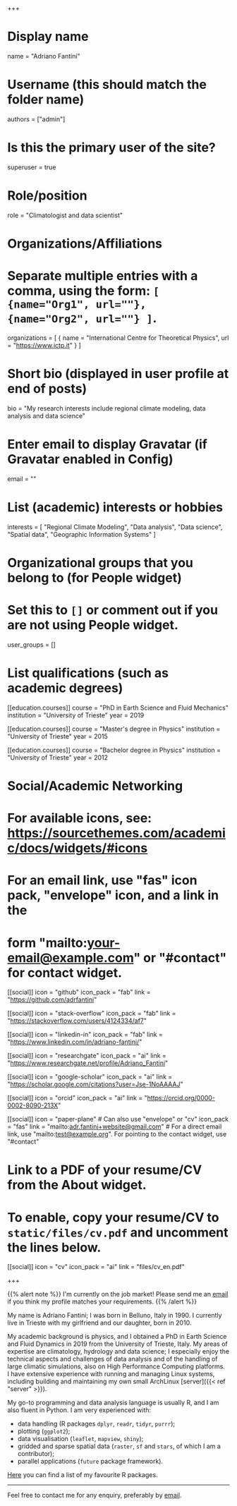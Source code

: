 +++
# Display name
name = "Adriano Fantini"

# Username (this should match the folder name)
authors = ["admin"]

# Is this the primary user of the site?
superuser = true

# Role/position
role = "Climatologist and data scientist"

# Organizations/Affiliations
#   Separate multiple entries with a comma, using the form: `[ {name="Org1", url=""}, {name="Org2", url=""} ]`.
organizations = [ { name = "International Centre for Theoretical Physics", url = "https://www.ictp.it" } ]

# Short bio (displayed in user profile at end of posts)
bio = "My research interests include regional climate modeling, data analysis and data science"

# Enter email to display Gravatar (if Gravatar enabled in Config)
email = ""

# List (academic) interests or hobbies
interests = [
  "Regional Climate Modeling",
  "Data analysis",
  "Data science",
  "Spatial data",
  "Geographic Information Systems"
]

# Organizational groups that you belong to (for People widget)
#   Set this to `[]` or comment out if you are not using People widget.
user_groups = []

# List qualifications (such as academic degrees)
[[education.courses]]
  course = "PhD in Earth Science and Fluid Mechanics"
  institution = "University of Trieste"
  year = 2019

[[education.courses]]
  course = "Master's degree in Physics"
  institution = "University of Trieste"
  year = 2015

[[education.courses]]
  course = "Bachelor degree in Physics"
  institution = "University of Trieste"
  year = 2012

# Social/Academic Networking
# For available icons, see: https://sourcethemes.com/academic/docs/widgets/#icons
#   For an email link, use "fas" icon pack, "envelope" icon, and a link in the
#   form "mailto:your-email@example.com" or "#contact" for contact widget.

[[social]]
  icon = "github"
  icon_pack = "fab"
  link = "https://github.com/adrfantini"
  
[[social]]
  icon = "stack-overflow"
  icon_pack = "fab"
  link = "https://stackoverflow.com/users/4124334/af7"
  
[[social]]
  icon = "linkedin-in"
  icon_pack = "fab"
  link = "https://www.linkedin.com/in/adriano-fantini/"
  
[[social]]
  icon = "researchgate"
  icon_pack = "ai"
  link = "https://www.researchgate.net/profile/Adriano_Fantini"

[[social]]
  icon = "google-scholar"
  icon_pack = "ai"
  link = "https://scholar.google.com/citations?user=Jse-1NoAAAAJ"
  
[[social]]
  icon = "orcid"
  icon_pack = "ai"
  link = "https://orcid.org/0000-0002-8090-213X"
  
[[social]]
  icon = "paper-plane" # Can also use "envelope" or "cv"
  icon_pack = "fas"
  link = "mailto:adr.fantini+website@gmail.com"  # For a direct email link, use "mailto:test@example.org". For pointing to the contact widget, use "#contact"

# Link to a PDF of your resume/CV from the About widget.
# To enable, copy your resume/CV to `static/files/cv.pdf` and uncomment the lines below.
[[social]]
  icon = "cv"
  icon_pack = "ai"
  link = "files/cv_en.pdf"

+++

{{% alert note %}}
I'm currently on the job market! Please send me an [email](mailto:adr.fantini+website@gmail.com) if you think my profile matches your requirements.
{{% /alert %}}

My name is Adriano Fantini; I was born in Belluno, Italy in 1990. I currently live in Trieste with my girlfriend and our daughter, born in 2010.

My academic background is physics, and I obtained a PhD in Earth Science and Fluid Dynamics in 2019 from the University of Trieste, Italy.
My areas of expertise are climatology, hydrology and data science; I especially enjoy the technical aspects and challenges of data analysis and of the handling of large climatic simulations, also on High Performance Computing platforms.  
I have extensive experience with running and managing Linux systems, including building and maintaining my own small ArchLinux [server]({{< ref "server" >}}).

My go-to programming and data analysis language is usually R, and I am also fluent in Python. <!--I am very experienced in particular with data handling (R packages `dplyr`, `readr`, `tidyr`, `purrr`), plotting (`ggplot2`) and visualisation (`leaflet`, `mapview`, `shiny`). I use both gridded and sparse spatial data extensively (`raster`, `sf` and `stars`, of which I am a contributor), and built several parallel applications (primarily via the `future` package framework).  -->
I am very experienced with:

- data handling (R packages `dplyr`, `readr`, `tidyr`, `purrr`);
- plotting (`ggplot2`);
- data visualisation (`leaflet`, `mapview`, `shiny`);
- gridded and sparse spatial data (`raster`, `sf` and `stars`, of which I am a contributor);
- parallel applications (`future` package framework).

[Here](https://adrfantini.github.io/r-packages/) you can find a list of my favourite R packages.

---

Feel free to contact me for any enquiry, preferably by [email](mailto:adr.fantini+website@gmail.com).
